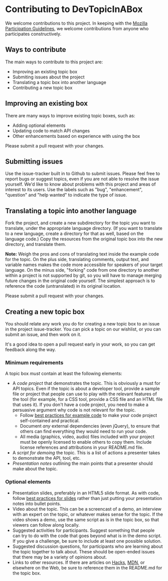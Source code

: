 # Contributing to DevTopicInABox
We welcome contributions to this project. In keeping with the [Mozilla Participation Guidelines](https://www.mozilla.org/en-US/about/governance/policies/participation/), we welcome contributions from anyone who participates constructively.

## Ways to contribute
The main ways to contribute to this project are:
* Improving an existing topic box 
* Submiting issues about the project
* Translating a topic box into another language
* Contributing a new topic box

## Improving an existing box
There are many ways to improve existing topic boxes, such as:
* Adding optional elements
* Updating code to match API changes
* Other enhancements based on experience with using the box

Please submit a pull request with your changes. 

## Submitting issues
Use the issue-tracker built in to Github to submit issues. Please feel free to report bugs or suggest topics, even if you are not able to resolve the issue yourself. We'd like to know about problems with this project and areas of interest to its users. Use the labels such as "bug", "enhancement", "question" and "help wanted" to indicate the type of issue.

## Translating a topic into another language
Fork the project, and create a new subdirectory for the topic you want to translate, under the appropriate language directory. (If you want to translate to a new language, create a directory for that as well, based on the language code.) Copy the resources from the original topic box into the new directory, and translate them. 

**Note:** Weigh the pros and cons of translating text inside the example code for the topic. On the plus side, translating comments, output text, and variable names makes the code more accessible for speakers of your target language. On the minus side, "forking" code from one directory to another within a project is not supported by git, so you will have to manage merging future changes in the original code yourself. The simplest approach is to reference the code (untranslated) in its original location.

Please submit a pull request with your changes.

## Creating a new topic box

You should relate any work you do for creating a new topic box to an issue in the project issue-tracker. You can pick a topic on our wishlist, or you can submit an issue, and then work on it.

It's a good idea to open a pull request early in your work, so you can get feedback along the way.

### Minimum requirements
A topic box *must* contain at least the following elements:
* A *code project* that demonstrates the topic. This is obviously a must for API topics. Even if the topic is about a developer tool, provide a sample file or project that people can use to play with the relevant features of the tool (for example, for a CSS tool, provide a CSS file and an HTML file that uses it). If you don't have a code project, you need to make a persuasive argument why code is not relevant for the topic.
  * Follow [best practices for example code](http://www.developer-evangelism.com/code.php) to make your code project self-contained and practical.
  * Document *any* external dependencies (even jQuery), to ensure that others can find everything they would need to run your code.
  * All media (graphics, video, audio) files included with your project must be openly licensed to enable others to copy them. Include license references and attributions in your README.md file.
* A *script for demoing* the topic. This is a list of actions a presenter takes to demonstrate the API, tool, etc. 
* *Presentation notes* outlining the main points that a presenter should make about the topic. 

### Optional elements
* Presentation slides, preferably in an HTML5 slide format. As with code, follow [best practices for slides](http://www.developer-evangelism.com/slides.php) rather than just putting your presentation notes into bullet points.
* Video about the topic. This can be a screencast of a demo, an interview with an expert on the topic, or whatever makes sense for the topic. If the video shows a demo, use the same script as is in the topic box, so that viewers can follow along locally.
* Suggested activities for participants. Suggest something that people can try to do with the code that goes beyond what is in the demo script. If you give a challenge, be sure to include at least one possible solution.
* Suggested discussion questions, for participants who are learning about the topic together to talk about. These should be open-ended issues that there may be a variety of opinions about.
* Links to other resources. If there are articles on [Hacks](http://hacks.mozilla.org), [MDN](https://developer.mozilla.org), or elsewhere on the Web, be sure to reference them in the README.md for the topic box.
